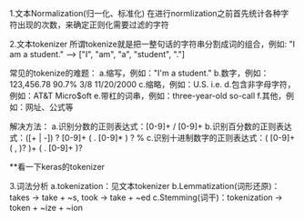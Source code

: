 
1.文本Normalization(归一化、标准化)
  在进行normlization之前首先统计各种字符出现的次数，来确定正则化需要过滤的字符

2.文本tokenizer
所谓tokenize就是把一整句话的字符串分割成词的组合，例如:
"I am a student." --> ["I", "am", "a", "student", "."]

常见的tokenize的难题：
  a.缩写，例如："I'm a student."
  b.数字，例如：123,456.78 90.7% 3/8 11/20/2000
  c.缩略，例如：U.S. i.e.
  d.包含非字母字符，例如：AT&T Micro$oft
  e.带杠的词串，例如：three-year-old so-call
  f.其他，例如：网址、公式等

解决方法：
  a.识别分数的正则表达式：[0-9]+ / [0-9]+
  b.识别百分数的正则表达式：([+ | -]) ? [0-9]+ ( . [0-9]* ) ? %
  c.识别十进制数字的正则表达式：( [0-9]+( , )? )+ ( . [0-9]+ )?

\*\*看一下keras的tokenizer

3.词法分析
  a.tokenization：见文本tokenizer
  b.Lemmatization(词形还原)：takes -> take + ~s, took -> take + ~ed
  c.Stemming(词干)：tokenization -> token + ~ize + ~ion
